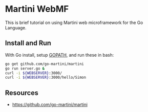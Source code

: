 # Martini WebMF

This is brief tutorial on using Martini web microframework for the Go Language.

## Install and Run

With Go install, setup [GOPATH](https://golang.org/doc/code.html#GOPATH), and run these in bash:

```bash
go get github.com/go-martini/martini
go run server.go &
curl -i ${WEBSERVER}:3000/
curl -i ${WEBSERVER}:3000/hello/Simon
```

## Resources

* https://github.com/go-martini/martini